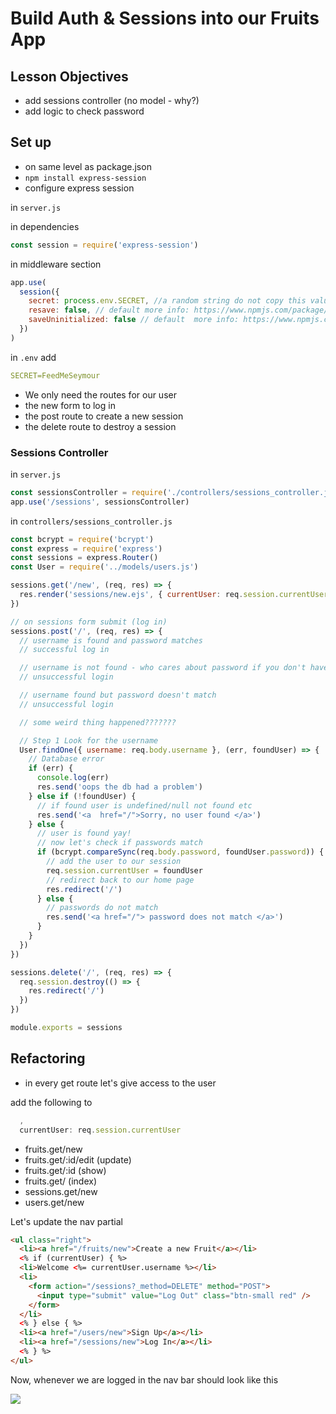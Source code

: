 # Build Auth & Sessions into our Fruits App

## Lesson Objectives

- add sessions controller (no model - why?)
- add logic to check password

## Set up

- on same level as package.json
- `npm install express-session`
- configure express session

in `server.js`

in dependencies

```js
const session = require('express-session')
```

in middleware section

```js
app.use(
  session({
    secret: process.env.SECRET, //a random string do not copy this value or your stuff will get hacked
    resave: false, // default more info: https://www.npmjs.com/package/express-session#resave
    saveUninitialized: false // default  more info: https://www.npmjs.com/package/express-session#resave
  })
)
```

in `.env` add

```yml
SECRET=FeedMeSeymour
```

- We only need the routes for our user
- the new form to log in
- the post route to create a new session
- the delete route to destroy a session

### Sessions Controller

in `server.js`

```js
const sessionsController = require('./controllers/sessions_controller.js')
app.use('/sessions', sessionsController)
```

in `controllers/sessions_controller.js`

```js
const bcrypt = require('bcrypt')
const express = require('express')
const sessions = express.Router()
const User = require('../models/users.js')

sessions.get('/new', (req, res) => {
  res.render('sessions/new.ejs', { currentUser: req.session.currentUser })
})

// on sessions form submit (log in)
sessions.post('/', (req, res) => {
  // username is found and password matches
  // successful log in

  // username is not found - who cares about password if you don't have a username that is found?
  // unsuccessful login

  // username found but password doesn't match
  // unsuccessful login

  // some weird thing happened???????

  // Step 1 Look for the username
  User.findOne({ username: req.body.username }, (err, foundUser) => {
    // Database error
    if (err) {
      console.log(err)
      res.send('oops the db had a problem')
    } else if (!foundUser) {
      // if found user is undefined/null not found etc
      res.send('<a  href="/">Sorry, no user found </a>')
    } else {
      // user is found yay!
      // now let's check if passwords match
      if (bcrypt.compareSync(req.body.password, foundUser.password)) {
        // add the user to our session
        req.session.currentUser = foundUser
        // redirect back to our home page
        res.redirect('/')
      } else {
        // passwords do not match
        res.send('<a href="/"> password does not match </a>')
      }
    }
  })
})

sessions.delete('/', (req, res) => {
  req.session.destroy(() => {
    res.redirect('/')
  })
})

module.exports = sessions
```

## Refactoring

- in every get route let's give access to the user

add the following to

```js
  ,
  currentUser: req.session.currentUser
```

- fruits.get/new
- fruits.get/:id/edit (update)
- fruits.get/:id (show)
- fruits.get/ (index)
- sessions.get/new
- users.get/new

Let's update the nav partial

```html
<ul class="right">
  <li><a href="/fruits/new">Create a new Fruit</a></li>
  <% if (currentUser) { %>
  <li>Welcome <%= currentUser.username %></li>
  <li>
    <form action="/sessions?_method=DELETE" method="POST">
      <input type="submit" value="Log Out" class="btn-small red" />
    </form>
  </li>
  <% } else { %>
  <li><a href="/users/new">Sign Up</a></li>
  <li><a href="/sessions/new">Log In</a></li>
  <% } %>
</ul>
```

Now, whenever we are logged in the nav bar should look like this

![](https://i.imgur.com/beJV42l.png)
